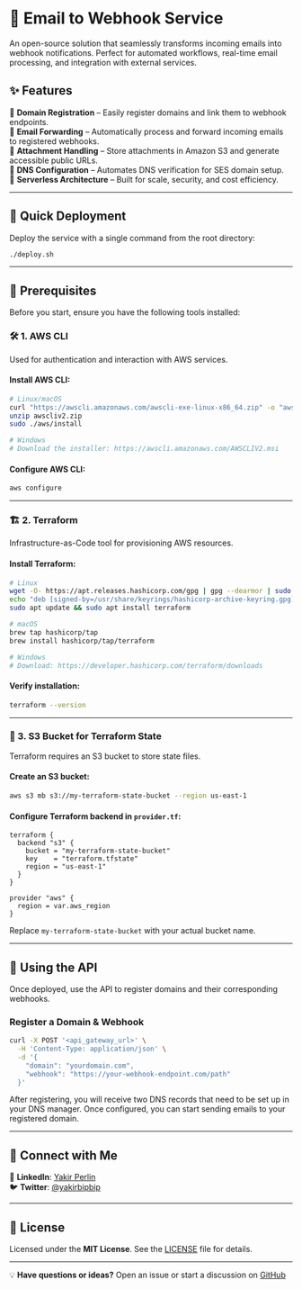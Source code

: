 # 🚀 Email to Webhook Service

An open-source solution that seamlessly transforms incoming emails into webhook notifications. Perfect for automated workflows, real-time email processing, and integration with external services.

## ✨ Features

🔹 **Domain Registration** – Easily register domains and link them to webhook endpoints.  
🔹 **Email Forwarding** – Automatically process and forward incoming emails to registered webhooks.  
🔹 **Attachment Handling** – Store attachments in Amazon S3 and generate accessible public URLs.  
🔹 **DNS Configuration** – Automates DNS verification for SES domain setup.  
🔹 **Serverless Architecture** – Built for scale, security, and cost efficiency.

---

## 🚀 Quick Deployment

Deploy the service with a single command from the root directory:

```sh
./deploy.sh
```

---

## 🔧 Prerequisites

Before you start, ensure you have the following tools installed:

### 🛠 1. AWS CLI

Used for authentication and interaction with AWS services.

#### Install AWS CLI:

```sh
# Linux/macOS
curl "https://awscli.amazonaws.com/awscli-exe-linux-x86_64.zip" -o "awscliv2.zip"
unzip awscliv2.zip
sudo ./aws/install

# Windows
# Download the installer: https://awscli.amazonaws.com/AWSCLIV2.msi
```

#### Configure AWS CLI:

```sh
aws configure
```

---

### 🏗 2. Terraform

Infrastructure-as-Code tool for provisioning AWS resources.

#### Install Terraform:

```sh
# Linux
wget -O- https://apt.releases.hashicorp.com/gpg | gpg --dearmor | sudo tee /usr/share/keyrings/hashicorp-archive-keyring.gpg
echo "deb [signed-by=/usr/share/keyrings/hashicorp-archive-keyring.gpg] https://apt.releases.hashicorp.com $(lsb_release -cs) main" | sudo tee /etc/apt/sources.list.d/hashicorp.list
sudo apt update && sudo apt install terraform

# macOS
brew tap hashicorp/tap
brew install hashicorp/tap/terraform

# Windows
# Download: https://developer.hashicorp.com/terraform/downloads
```

#### Verify installation:

```sh
terraform --version
```

---

### 📂 3. S3 Bucket for Terraform State

Terraform requires an S3 bucket to store state files.

#### Create an S3 bucket:

```sh
aws s3 mb s3://my-terraform-state-bucket --region us-east-1
```

#### Configure Terraform backend in `provider.tf`:

```hcl
terraform {
  backend "s3" {
    bucket = "my-terraform-state-bucket"
    key    = "terraform.tfstate"
    region = "us-east-1"
  }
}

provider "aws" {
  region = var.aws_region
}
```

Replace `my-terraform-state-bucket` with your actual bucket name.

---

## 🚀 Using the API

Once deployed, use the API to register domains and their corresponding webhooks.

### Register a Domain & Webhook

```sh
curl -X POST '<api_gateway_url>' \
  -H 'Content-Type: application/json' \
  -d '{
    "domain": "yourdomain.com",
    "webhook": "https://your-webhook-endpoint.com/path"
  }'
```

After registering, you will receive two DNS records that need to be set up in your DNS manager. Once configured, you can start sending emails to your registered domain.

---

## 👋 Connect with Me

💼 **LinkedIn**: [Yakir Perlin](https://www.linkedin.com/in/yakirperlin/)  
🐦 **Twitter**: [@yakirbipbip](https://x.com/yakirbipbip)

---

## 📜 License

Licensed under the **MIT License**. See the [LICENSE](LICENSE) file for details.

---

💡 **Have questions or ideas?** Open an issue or start a discussion on [GitHub](https://github.com/emailtowebhook/emailtowebhook/issues)
